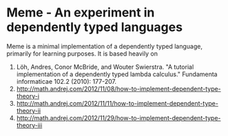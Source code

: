 Meme - An experiment in dependently typed languages
===================================================

Meme is a minimal implementation of a dependently typed language,
primarily for learning purposes.  It is based heavily on

1. Löh, Andres, Conor McBride, and Wouter Swierstra. "A tutorial implementation
   of a dependently typed lambda calculus." Fundamenta informaticae 102.2
   (2010): 177-207.
2. http://math.andrej.com/2012/11/08/how-to-implement-dependent-type-theory-i
3. http://math.andrej.com/2012/11/11/how-to-implement-dependent-type-theory-ii
4. http://math.andrej.com/2012/11/29/how-to-implement-dependent-type-theory-iii
